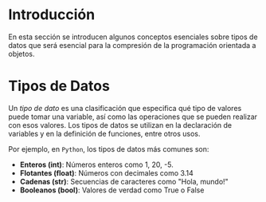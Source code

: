 # Introducción
En esta sección se introducen algunos conceptos esenciales sobre tipos de datos que será esencial para la compresión de la programación orientada a objetos.

# Tipos de Datos
Un *tipo de dato* es una clasificación que especifica qué tipo de valores puede tomar una variable, así como las operaciones que se pueden realizar con esos valores. Los tipos de datos se utilizan en la declaración de variables y en la definición de funciones, entre otros usos.

Por ejemplo, en `Python`, los tipos de datos más comunes son:

- **Enteros (int)**: Números enteros como 1, 20, -5.
- **Flotantes (float)**: Números con decimales como 3.14
- **Cadenas (str)**: Secuencias de caracteres como "Hola, mundo!"
- **Booleanos (bool)**: Valores de verdad como True o False

